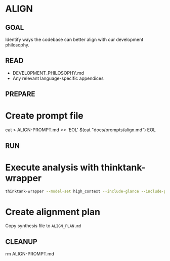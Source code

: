 # ALIGN

## GOAL
Identify ways the codebase can better align with our development philosophy.

## READ
- DEVELOPMENT_PHILOSOPHY.md
- Any relevant language-specific appendices

## PREPARE
# Create prompt file
cat > ALIGN-PROMPT.md << 'EOL'
$(cat "docs/prompts/align.md")
EOL

## RUN
# Execute analysis with thinktank-wrapper
```bash
thinktank-wrapper --model-set high_context --include-glance --include-philosophy --instructions ALIGN-PROMPT.md ./
```

# Create alignment plan
Copy synthesis file to `ALIGN_PLAN.md`

## CLEANUP
rm ALIGN-PROMPT.md

